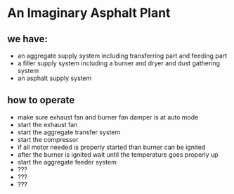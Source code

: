 # An Imaginary Asphalt Plant

## we have:
- an aggregate supply system including transferring part and feeding part
- a filler supply system including a burner and dryer and dust gathering system
- an asphalt supply system

## how to operate
- make sure exhaust fan and burner fan damper is at auto mode
- start the exhaust fan
- start the aggregate transfer system
- start the compressor
- if all motor needed is properly started than burner can be ignited
- after the burner is ignited wait until the temperature goes properly up
- start the aggregate feeder system
- ??? 
- ???
- ???

